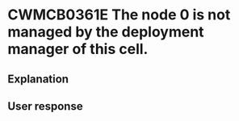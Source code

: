 # CWMCB0361E The node 0 is not managed by the deployment manager of this cell.

## Explanation

## User response